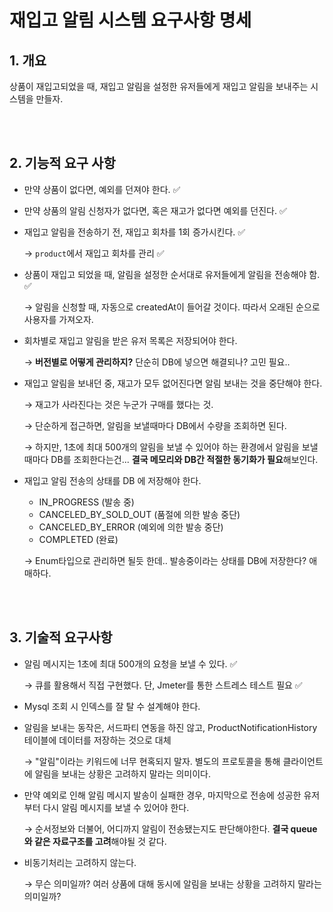 # 재입고 알림 시스템 요구사항 명세

## 1. 개요
상품이 재입고되었을 때, 재입고 알림을 설정한 유저들에게 재입고 알림을 보내주는 시스템을 만들자.

<br>
<br>

## 2. 기능적 요구 사항
- 만약 상품이 없다면, 예외를 던져야 한다. ✅


- 만약 상품의 알림 신청자가 없다면, 혹은 재고가 없다면 예외를 던진다. ✅


- 재입고 알림을 전송하기 전, 재입고 회차를 1회 증가시킨다. ✅
    
    &rarr; `product`에서 재입고 회차를 관리 ✅


- 상품이 재입고 되었을 때, 알림을 설정한 순서대로 유저들에게 알림을 전송해야 함. ✅

    &rarr; 알림을 신청할 때, 자동으로 createdAt이 들어갈 것이다. 따라서 오래된 순으로 사용자를 가져오자.


- 회차별로 재입고 알림을 받은 유저 목록은 저장되어야 한다.
  
    &rarr; **버전별로 어떻게 관리하지?** 단순히 DB에 넣으면 해결되나? 고민 필요..


- 재입고 알림을 보내던 중, 재고가 모두 없어진다면 알림 보내는 것을 중단해야 한다.

    &rarr; 재고가 사라진다는 것은 누군가 구매를 했다는 것. 
    
    &rarr; 단순하게 접근하면, 알림을 보낼때마다 DB에서 수량을 조회하면 된다. 

    &rarr; 하지만, 1초에 최대 500개의 알림을 보낼 수 있어야 하는 환경에서 알림을 보낼때마다 DB를 조회한다는건... **결국 메모리와 DB간 적절한 동기화가 필요**해보인다.


- 재입고 알림 전송의 상태를 DB 에 저장해야 한다. 
    - IN_PROGRESS (발송 중)
    - CANCELED_BY_SOLD_OUT (품절에 의한 발송 중단)
    - CANCELED_BY_ERROR (예외에 의한 발송 중단)
    - COMPLETED (완료)

    &rarr; Enum타입으로 관리하면 될듯 한데.. 발송중이라는 상태를 DB에 저장한다? 애매하다.  


<br>
<br>

## 3. 기술적 요구사항
- 알림 메시지는 1초에 최대 500개의 요청을 보낼 수 있다. ✅
    
    &rarr; 큐를 활용해서 직접 구현했다. 단, Jmeter를 통한 스트레스 테스트 필요 ✅


- Mysql 조회 시 인덱스를 잘 탈 수 설계해야 한다.


- 알림을 보내는 동작은, 서드파티 연동을 하진 않고, ProductNotificationHistory  테이블에 데이터를 저장하는 것으로 대체

  &rarr; "알림"이라는 키워드에 너무 현혹되지 말자. 별도의 프로토콜을 통해 클라이언트에 알림을 보내는 상황은 고려하지 말라는 의미이다.


- 만약 예외로 인해 알림 메시지 발송이 실패한 경우, 마지막으로 전송에 성공한 유저부터 다시 알림 메시지를 보낼 수 있어야 한다.

  &rarr; 순서정보와 더불어, 어디까지 알림이 전송됐는지도 판단해야한다. **결국 queue와 같은 자료구조를 고려**해야될 것 같다.


- 비동기처리는 고려하지 않는다.

  &rarr; 무슨 의미일까? 여러 상품에 대해 동시에 알림을 보내는 상황을 고려하지 말라는 의미일까?
